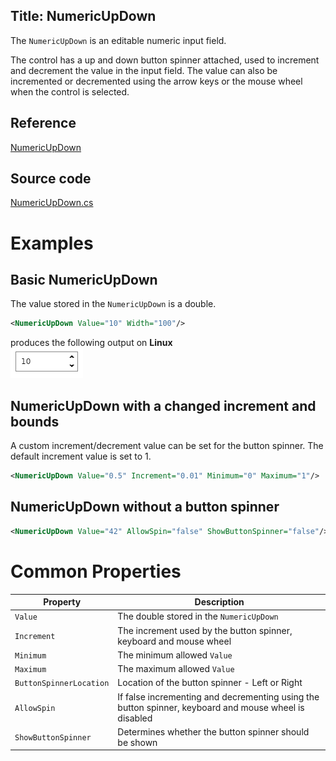 Title: NumericUpDown
---
The `NumericUpDown` is an editable numeric input field.

The control has a up and down button spinner attached, used to increment and decrement the value in the input field. 
The value can also be incremented or decremented using the arrow keys or the mouse wheel when the control is selected.

## Reference
[NumericUpDown](http://reference.avaloniaui.net/api/Avalonia.Controls/NumericUpDown/)

## Source code
[NumericUpDown.cs](https://github.com/AvaloniaUI/Avalonia/blob/master/src/Avalonia.Controls/NumericUpDown/NumericUpDown.cs)

# Examples

## Basic NumericUpDown

The value stored in the `NumericUpDown` is a double.

```xml
<NumericUpDown Value="10" Width="100"/>
```
produces the following output on **Linux**  
![Basic NumericUpDown](images/numericupdown_basic.png)

## NumericUpDown with a changed increment and bounds

A custom increment/decrement value can be set for the button spinner. The default increment value is set to 1. 

```xml
<NumericUpDown Value="0.5" Increment="0.01" Minimum="0" Maximum="1"/>
```

## NumericUpDown without a button spinner

```xml
<NumericUpDown Value="42" AllowSpin="false" ShowButtonSpinner="false"/>
```

# Common Properties

|Property|Description|
|--------|-----------|
|`Value`|The double stored in the `NumericUpDown`|
|`Increment`|The increment used by the button spinner, keyboard and mouse wheel|
|`Minimum`|The minimum allowed `Value`|
|`Maximum`|The maximum allowed `Value`|
|`ButtonSpinnerLocation`|Location of the button spinner - Left or Right|
|`AllowSpin`|If false incrementing and decrementing using the button spinner, keyboard and mouse wheel is disabled|
|`ShowButtonSpinner`|Determines whether the button spinner should be shown|
